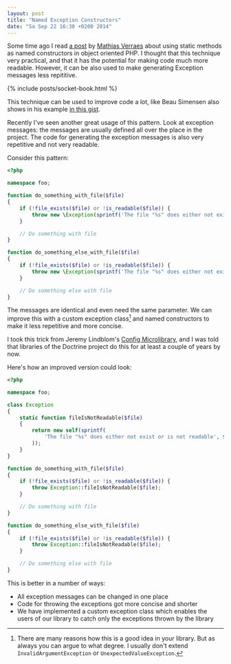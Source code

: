 ```yaml
---
layout: post
title: "Named Exception Constructors"
date: "Sa Sep 22 16:30 +0200 2014"
---
```

Some time ago I read [a post][named constructors] by [Mathias Verraes](http://verraes.net) about using
static methods as named constructors in object oriented PHP. I thought that this technique very
practical, and that it has the potential for making code much more readable.
However, it can be also used to make generating Exception messages less
repititive.

{% include posts/socket-book.html %}

[named constructors]: http://verraes.net/2014/06/named-constructors-in-php/

This technique can be used to improve code a lot, like Beau Simensen
also shows in his example [in this gist](https://gist.github.com/simensen/67139c0521c5495a799c).

Recently I've seen another great usage of this pattern. Look at exception
messages: the messages are usually defined all over the place in the project. The code
for generating the exception messages is also very repetitive and not very
readable.

Consider this pattern:

```php
<?php

namespace foo;

function do_something_with_file($file)
{
    if (!file_exists($file) or !is_readable($file)) {
        throw new \Exception(sprintf('The file "%s" does either not exist or is not readable', $file));
    }

    // Do something with file
}

function do_something_else_with_file($file)
{
    if (!file_exists($file) or !is_readable($file)) {
        throw new \Exception(sprintf('The file "%s" does either not exist or is not readable', $file));
    }

    // Do something else with file
}
```

The messages are identical and even need the same parameter. We can improve this
with a custom exception class[^customexceptionclass] and named constructors to
make it less repetitive and more concise.

I took this trick from Jeremy Lindblom's [Config Microlibrary][config], and I was told
that libraries of the Doctrine project do this for at least a couple of years by now.

Here's how an improved version could look:

```php
<?php

namespace foo;

class Exception
{
    static function fileIsNotReadable($file)
    {
        return new self(sprintf(
            'The file "%s" does either not exist or is not readable', $file
        ));
    }
}

function do_something_with_file($file)
{
    if (!file_exists($file) or !is_readable($file)) {
        throw Exception::fileIsNotReadable($file);
    }

    // Do something with file
}

function do_something_else_with_file($file)
{
    if (!file_exists($file) or !is_readable($file)) {
        throw Exception::fileIsNotReadable($file);
    }

    // Do something else with file
}
```

This is better in a number of ways:

* All exception messages can be changed in one place
* Code for throwing the exceptions got more concise and shorter
* We have implemented a custom exception class which enables the users of our library to catch
  only the exceptions thrown by the library

[config]: https://github.com/jeremeamia/microlib-config/blob/master/config.php#L238
[^customexceptionclass]: There are many reasons how this is a good idea in your
    library. But
    as always you can argue to what degree. I usually don't extend
    `InvalidArgumentException` or `UnexpectedValueException`.
[^assertions]: To make it even more concise for our simple use case, check out
    Benjamin Eberlei's [assert library](https://github.com/beberlei/assert).
